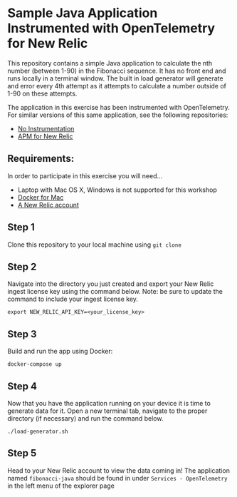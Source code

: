# Sample Java Application Instrumented with OpenTelemetry for New Relic

This repository contains a simple Java application to calculate the nth number (between 1-90) in the Fibonacci sequence. It has no front end and runs locally in a terminal window. The built in load generator will generate and error every 4th attempt as it attempts to calculate a number outside of 1-90 on these attempts.

The application in this exercise has been instrumented with OpenTelemetry. For similar versions of this same application, see the following repositories:

* [No Instrumentation](https://github.com/Bijesse/fibonacci-java-uninstrumented.git)
* [APM for New Relic](https://github.com/Bijesse/fibonacci-java-apm) 

## Requirements:
In order to participate in this exercise you will need...

* Laptop with Mac OS X, Windows is not supported for this workshop
* [Docker for Mac](https://www.docker.com/products/docker-desktop)
* [A New Relic account](https://newrelic.com/)


## Step 1
Clone this repository to your local machine using `git clone`

## Step 2 
Navigate into the directory you just created and export your New Relic ingest license key using the command below. Note: be sure to update the command to include your ingest license key.
```shell
export NEW_RELIC_API_KEY=<your_license_key>
```

## Step 3
Build and run the app using Docker:
```shell
docker-compose up
```

## Step 4
Now that you have the application running on your device it is time to generate data for it. Open a new terminal tab, navigate to the proper directory (if necessary) and run the command below.
```shell
./load-generator.sh
```

## Step 5 
Head to your New Relic account to view the data coming in! The application named `fibonacci-java` should be found in under `Services - OpenTelemetry` in the left menu of the explorer page

